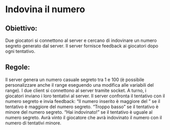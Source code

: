 # Indovina il numero
## Obiettivo: 
Due giocatori si connettono al server e cercano di indovinare un numero segreto generato dal server. Il server fornisce feedback ai giocatori dopo ogni tentativo.
## Regole:
Il server genera un numero casuale segreto tra 1 e 100 (è possibile personalizzare anche il range eseguendo una modifica alle variabili del range).
I due client si connettono al server tramite socket.
A turno, i giocatori inviano i loro tentativi al server.
Il server confronta il tentativo con il numero segreto e invia feedback:
“Il numero inserito è maggiore del ” se il tentativo è maggiore del numero segreto.
“Troppo basso” se il tentativo è minore del numero segreto.
“Hai indovinato!” se il tentativo è uguale al numero segreto.
Avrà vinto il giocatore che avrà indovinato il numero con il numero di tentativi minore.
